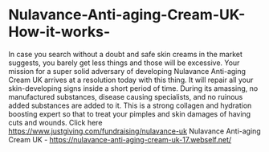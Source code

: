 # Nulavance-Anti-aging-Cream-UK-How-it-works-
In case you search without a doubt and safe skin creams in the market suggests, you barely get less things and those will be excessive. Your mission for a super solid adversary of developing Nulavance Anti-aging Cream UK arrives at a resolution today with this thing. It will repair all your skin-developing signs inside a short period of time. During its amassing, no manufactured substances, disease causing specialists, and no ruinous added substances are added to it. This is a strong collagen and hydration boosting expert so that to treat your pimples and skin damages of having cuts and wounds. Click here https://www.justgiving.com/fundraising/nulavance-uk                                                              Nulavance Anti-aging Cream UK - https://nulavance-anti-aging-cream-uk-17.webself.net/
